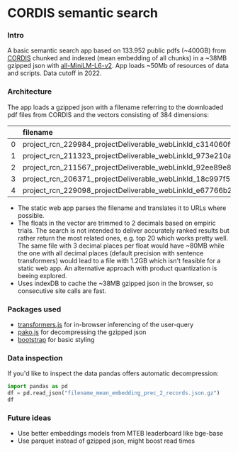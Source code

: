 # CORDIS semantic search

### Intro
A basic semantic search app based on 133.952 public pdfs (~400GB) from [CORDIS](https://cordis.europa.eu/search/en) chunked and indexed (mean embedding of all chunks) in a ~38MB gzipped json with [all-MiniLM-L6-v2](https://huggingface.co/sentence-transformers/all-MiniLM-L6-v2).
App loads ~50Mb of resources of data and scripts. Data cutoff in 2022.

### Architecture 
The app loads a gzipped json with a filename referring to the downloaded pdf files from CORDIS and the vectors consisting of 384 dimensions: 

|| filename| mean_embedding |
|-:|:-|:-|
|  0 | project_rcn_229984_projectDeliverable_webLinkId_c314060ff50aa63cf69787e20ae3776e.pdf | [-0.02,..., -0.03]     |
|  1 | project_rcn_211323_projectDeliverable_webLinkId_973e210a8393dd1e82ab26ae5f1fcc55.pdf | [0.02, ..., 0.0]     |
|  2 | project_rcn_211567_projectDeliverable_webLinkId_92ee89e81e18ca78c510f7d3a41a0cef.pdf | [-0.04, ..., -0.02]   |
|  3 | project_rcn_206371_projectDeliverable_webLinkId_18c997f51b451d2653e5b4e821ce2b8f.pdf | [-0.04,..., 0.02]             |
|  4 | project_rcn_229098_projectDeliverable_webLinkId_e67766b20e28a7215683a66666933a64.pdf | [0.01,..., 0.02] |

- The static web app parses the filename and translates it to URLs where possible.
- The floats in the vector are trimmed to 2 decimals based on empiric trials. The search is not intended to deliver accurately ranked results but rather return the most related ones, e.g. top 20 which works pretty well. The same file with 3 decimal places per float would have ~80MB while the one with all decimal places (default precision with sentence transformers) would lead to a file with 1.2GB which isn't feasible for a static web app. An alternative approach with product quantization is beeing explored.
- Uses indexDB to cache the ~38MB gzipped json in the browser, so consecutive site calls are fast. 

### Packages used 
- [transformers.js](https://github.com/xenova/transformers.js) for in-browser inferencing of the user-query
- [pako.js](https://github.com/nodeca/pako) for decompressing the gzipped json
- [bootstrap](https://getbootstrap.com/) for basic styling

### Data inspection 
If you'd like to inspect the data pandas offers automatic decompression:

```python
import pandas as pd 
df = pd.read_json("filename_mean_embedding_prec_2_records.json.gz")
df
```

### Future ideas 
- Use better embeddings models from MTEB leaderboard like bge-base
- Use parquet instead of gzipped json, might boost read times

